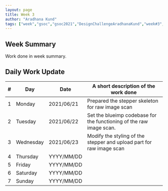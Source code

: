 ```yaml
---
layout: page
title: Week 3
author: "Aradhana Kund"
tags: ["week","gsoc","gsoc2021","DesignChallengeAradhanaKund","week#3","eval#1"]
---
```


## Week Summary

 
Work done in week summary.

## Daily Work Update

|\#|Day|Date|A short description of the work done|  
|---	|---	|---	|---	|  
|1   	| Monday 	|   2021/06/21	| Prepared the stepper skeleton for raw image scan |  
|2   	| Tuesday  	|   2021/06/22	| Set the blueimp codebase for the functioning of the raw image scan.	|  
|3   	| Wednesday  	|  2021/06/23 	| Modify the styling of the stepper and upload part for raw image scan |  
|4   	| Thursday  	|   YYYY/MM/DD	|  |  
|5   	| Friday  	|   YYYY/MM/DD	|  |  
|6   	| Saturday  	|   YYYY/MM/DD	| 	|  
|7   	| Sunday  	|   YYYY/MM/DD	|  |  
